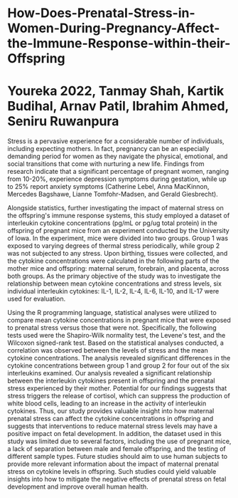 # How-Does-Prenatal-Stress-in-Women-During-Pregnancy-Affect-the-Immune-Response-within-their-Offspring  
# Youreka 2022, Tanmay Shah, Kartik Budihal, Arnav Patil, Ibrahim Ahmed, Seniru Ruwanpura

Stress is a pervasive experience for a considerable number of individuals, including expecting mothers. In fact, pregnancy can be an especially demanding period for women as they navigate the physical, emotional, and social transitions that come with nurturing a new life. Findings from research indicate that a significant percentage of pregnant women, ranging from 10-20%, experience depression symptoms during gestation, while up to 25% report anxiety symptoms (Catherine Lebel, Anna MacKinnon, Mercedes Bagshawe, Lianne Tomfohr-Madsen, and Gerald Giesbrecht). 

Alongside statistics, further investigating the impact of maternal stress on the offspring's immune response systems, this study employed a dataset of interleukin cytokine concentrations (pg/mL or pg/ug total protein)  in the offspring of pregnant mice from an experiment conducted by the University of Iowa. In the experiment, mice were divided into two groups. Group 1 was exposed to varying degrees of thermal stress periodically, while group 2 was not subjected to any stress. Upon birthing, tissues were collected, and the cytokine concentrations were calculated in the following parts of the mother mice and offspring: maternal serum, forebrain, and placenta, across both groups. As the primary objective of the study was to investigate the relationship between mean cytokine concentrations and stress levels, six individual interleukin cytokines: IL-1, IL-2, IL-4, IL-6, IL-10, and IL-17 were used for evaluation. 

Using the R programming language, statistical analyses were utilized to compare mean cytokine concentrations in pregnant mice that were exposed to prenatal stress versus those that were not. Specifically, the following tests used were the Shapiro-Wilk normality test, the Levene's test, and the Wilcoxon signed-rank test. Based on the statistical analyses conducted, a correlation was observed between the levels of stress and the mean cytokine concentrations. The analysis revealed significant differences in the cytokine concentrations between group 1 and group 2 for four out of the six interleukins examined. Our analysis revealed a significant relationship between the interleukin cytokines present in offspring and the prenatal stress experienced by their mother. Potential for our findings suggests that stress triggers the release of cortisol, which can suppress the production of white blood cells, leading to an increase in the activity of interleukin cytokines. Thus, our study provides valuable insight into how maternal prenatal stress can affect the cytokine concentrations in offspring and suggests that interventions to reduce maternal stress levels may have a positive impact on fetal development. In addition, the dataset used in this study was limited due to several factors, including the use of pregnant mice, a lack of separation between male and female offspring, and the testing of different sample types.  Future studies should aim to use human subjects to provide more relevant information about the impact of maternal prenatal stress on cytokine levels in offspring. Such studies could yield valuable insights into how to mitigate the negative effects of prenatal stress on fetal development and improve overall human health.

